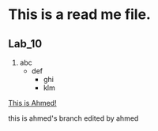 # This is a read me file.

## Lab_10
1. abc
    - def
        * ghi
        * klm

[This is Ahmed!](https://myoctocat.com/assets/images/base-octocat.svg)


this is ahmed's branch edited by ahmed

